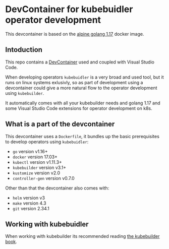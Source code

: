 # DevContainer for kubebuidler operator development

This devcontainer is based on the [alpine golang 1.17](https://hub.docker.com/_/golang) docker image.

## Intoduction

This repo contains a [DevContainer](https://code.visualstudio.com/docs/remote/containers) used and coupled with Visual Studio Code.

When developing operators `kubebuidler` is a very broad and used tool, but it runs on linux systems exlusivly, so as part of development using a devcontainer could give a more natural flow to the operator development using `kubebuilder`.

It automatically comes with all your kubebuilder needs and golang 1.17 and some Visual Studio Code extensions for operator development on k8s.

## What is a part of the devcontainer

This devcontainer uses a `Dockerfile`, it bundles up the basic prerequisites to develop operators using `kubebuidler`:

* `go` version v1.16+
* `docker` version 17.03+
* `kubectl` version v1.11.3+
* `kubebuilder` version v3.1+
* `kustomize` version v2.0
* `controller-gen` version v0.7.0

Other than that the devcontainer also comes with:

* `helm` version v3
* `make` version 4.3
* `git` version 2.34.1

## Working with kubebuidler

When working with kubebuilder its recommended reading [the kubebuilder book](https://book.kubebuilder.io/).
